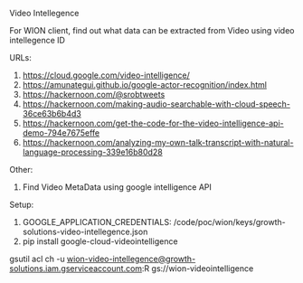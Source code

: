 Video Intellegence

For WION client, find out what data can be extracted from Video using video intellegence ID


URLs:
1. https://cloud.google.com/video-intelligence/
2. https://amunategui.github.io/google-actor-recognition/index.html
3. https://hackernoon.com/@srobtweets
4. https://hackernoon.com/making-audio-searchable-with-cloud-speech-36ce63b6b4d3
5. https://hackernoon.com/get-the-code-for-the-video-intelligence-api-demo-794e7675effe
6. https://hackernoon.com/analyzing-my-own-talk-transcript-with-natural-language-processing-339e16b80d28


Other:
1. Find Video MetaData using google intelligence API





Setup:
1. GOOGLE_APPLICATION_CREDENTIALS: /code/poc/wion/keys/growth-solutions-video-intellegence.json
2. pip install google-cloud-videointelligence


gsutil acl ch -u wion-video-intellegence@growth-solutions.iam.gserviceaccount.com:R gs://wion-videointelligence 